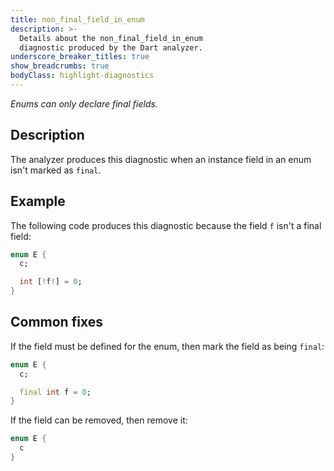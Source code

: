 ```yaml
---
title: non_final_field_in_enum
description: >-
  Details about the non_final_field_in_enum
  diagnostic produced by the Dart analyzer.
underscore_breaker_titles: true
show_breadcrumbs: true
bodyClass: highlight-diagnostics
---
```


_Enums can only declare final fields._

## Description

The analyzer produces this diagnostic when an instance field in an enum
isn't marked as `final`.

## Example

The following code produces this diagnostic because the field `f` isn't a
final field:

```dart
enum E {
  c;

  int [!f!] = 0;
}
```

## Common fixes

If the field must be defined for the enum, then mark the field as being
`final`:

```dart
enum E {
  c;

  final int f = 0;
}
```

If the field can be removed, then remove it:

```dart
enum E {
  c
}
```
